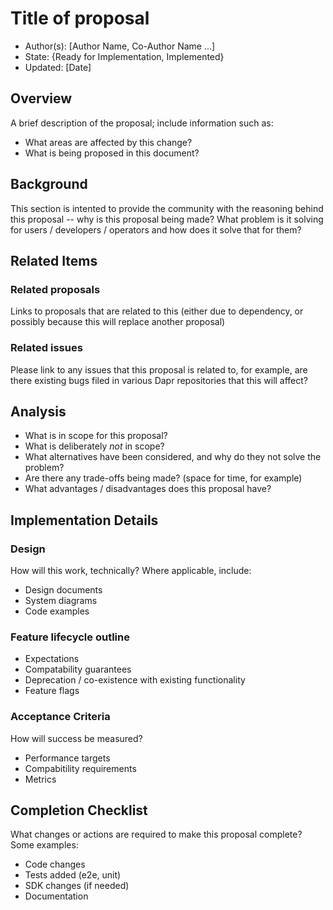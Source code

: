 # Title of proposal 

* Author(s): [Author Name, Co-Author Name ...]
* State: {Ready for Implementation, Implemented}
* Updated: [Date]

## Overview

A brief description of the proposal; include information such as:

* What areas are affected by this change?
* What is being proposed in this document?

## Background

This section is intented to provide the community with the reasoning behind this proposal -- why is this proposal being made? What problem is it solving for users / developers / operators and how does it solve that for them?

## Related Items

### Related proposals 

Links to proposals that are related to this (either due to dependency, or possibly because this will replace another proposal)

### Related issues 

Please link to any issues that this proposal is related to, for example, are there existing bugs filed in various Dapr repositories that this will affect?


## Analysis

* What is in scope for this proposal?
* What is deliberately *not* in scope?
* What alternatives have been considered, and why do they not solve the problem?
* Are there any trade-offs being made? (space for time, for example)
* What advantages / disadvantages does this proposal have? 

## Implementation Details

### Design

How will this work, technically? Where applicable, include: 

* Design documents
* System diagrams
* Code examples

### Feature lifecycle outline

* Expectations
* Compatability guarantees
* Deprecation / co-existence with existing functionality
* Feature flags

### Acceptance Criteria

How will success be measured? 

* Performance targets
* Compabitility requirements
* Metrics

## Completion Checklist

What changes or actions are required to make this proposal complete? Some examples:

* Code changes
* Tests added (e2e, unit)
* SDK changes (if needed)
* Documentation

